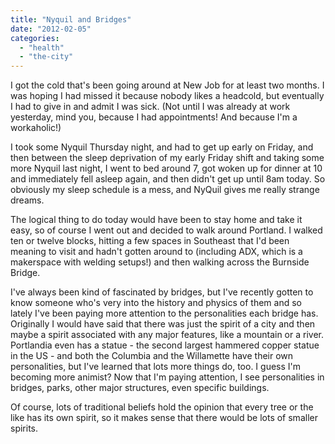 ```yaml
---
title: "Nyquil and Bridges"
date: "2012-02-05"
categories: 
  - "health"
  - "the-city"
---
```


I got the cold that's been going around at New Job for at least two months. I was hoping I had missed it because nobody likes a headcold, but eventually I had to give in and admit I was sick. (Not until I was already at work yesterday, mind you, because I had appointments! And because I'm a workaholic!)

I took some Nyquil Thursday night, and had to get up early on Friday, and then between the sleep deprivation of my early Friday shift and taking some more Nyquil last night, I went to bed around 7, got woken up for dinner at 10 and immediately fell asleep again, and then didn't get up until 8am today. So obviously my sleep schedule is a mess, and NyQuil gives me really strange dreams.

The logical thing to do today would have been to stay home and take it easy, so of course I went out and decided to walk around Portland. I walked ten or twelve blocks, hitting a few spaces in Southeast that I'd been meaning to visit and hadn't gotten around to (including ADX, which is a makerspace with welding setups!) and then walking across the Burnside Bridge.

I've always been kind of fascinated by bridges, but I've recently gotten to know someone who's very into the history and physics of them and so lately I've been paying more attention to the personalities each bridge has. Originally I would have said that there was just the spirit of a city and then maybe a spirit associated with any major features, like a mountain or a river. Portlandia even has a statue - the second largest hammered copper statue in the US - and both the Columbia and the Willamette have their own personalities, but I've learned that lots more things do, too. I guess I'm becoming more animist? Now that I'm paying attention, I see personalities in bridges, parks, other major structures, even specific buildings.

Of course, lots of traditional beliefs hold the opinion that every tree or the like has its own spirit, so it makes sense that there would be lots of smaller spirits.

